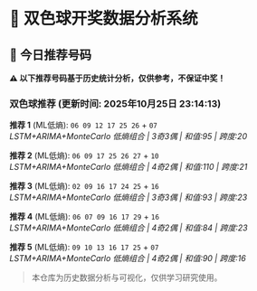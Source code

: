 # 🎯 双色球开奖数据分析系统

<!-- BEGIN:recommendations -->
## 🎯 今日推荐号码

**⚠️ 以下推荐号码基于历史统计分析，仅供参考，不保证中奖！**

### 双色球推荐 (更新时间: 2025年10月25日 23:14:13)

**推荐 1** (ML低熵): `06 09 12 17 25 26` + `07`  
*LSTM+ARIMA+MonteCarlo 低熵组合 | 3奇3偶 | 和值:95 | 跨度:20*

**推荐 2** (ML低熵): `06 09 17 25 26 27` + `10`  
*LSTM+ARIMA+MonteCarlo 低熵组合 | 4奇2偶 | 和值:110 | 跨度:21*

**推荐 3** (ML低熵): `02 09 16 17 24 25` + `16`  
*LSTM+ARIMA+MonteCarlo 低熵组合 | 3奇3偶 | 和值:93 | 跨度:23*

**推荐 4** (ML低熵): `06 07 09 16 17 29` + `16`  
*LSTM+ARIMA+MonteCarlo 低熵组合 | 4奇2偶 | 和值:84 | 跨度:23*

**推荐 5** (ML低熵): `09 10 13 16 17 25` + `07`  
*LSTM+ARIMA+MonteCarlo 低熵组合 | 4奇2偶 | 和值:90 | 跨度:16*

<!-- END:recommendations -->










































































> 本仓库为历史数据分析与可视化，仅供学习研究使用。
